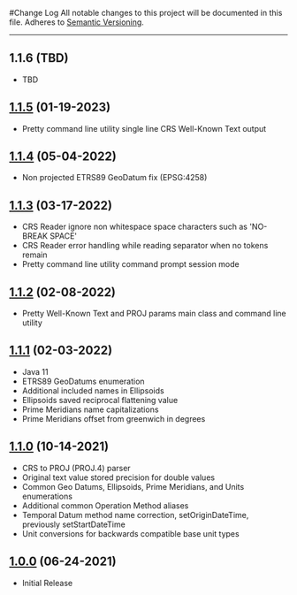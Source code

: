 #Change Log
All notable changes to this project will be documented in this file.
Adheres to [Semantic Versioning](http://semver.org/).

---

## 1.1.6 (TBD)

* TBD

## [1.1.5](https://github.com/ngageoint/coordinate-reference-systems-java/releases/tag/1.1.5) (01-19-2023)

* Pretty command line utility single line CRS Well-Known Text output

## [1.1.4](https://github.com/ngageoint/coordinate-reference-systems-java/releases/tag/1.1.4) (05-04-2022)

* Non projected ETRS89 GeoDatum fix (EPSG:4258)

## [1.1.3](https://github.com/ngageoint/coordinate-reference-systems-java/releases/tag/1.1.3) (03-17-2022)

* CRS Reader ignore non whitespace space characters such as 'NO-BREAK SPACE'
* CRS Reader error handling while reading separator when no tokens remain
* Pretty command line utility command prompt session mode

## [1.1.2](https://github.com/ngageoint/coordinate-reference-systems-java/releases/tag/1.1.2) (02-08-2022)

* Pretty Well-Known Text and PROJ params main class and command line utility

## [1.1.1](https://github.com/ngageoint/coordinate-reference-systems-java/releases/tag/1.1.1) (02-03-2022)

* Java 11
* ETRS89 GeoDatums enumeration
* Additional included names in Ellipsoids
* Ellipsoids saved reciprocal flattening value
* Prime Meridians name capitalizations
* Prime Meridians offset from greenwich in degrees

## [1.1.0](https://github.com/ngageoint/coordinate-reference-systems-java/releases/tag/1.1.0) (10-14-2021)

* CRS to PROJ (PROJ.4) parser
* Original text value stored precision for double values
* Common Geo Datums, Ellipsoids, Prime Meridians, and Units enumerations
* Additional common Operation Method aliases
* Temporal Datum method name correction, setOriginDateTime, previously setStartDateTime
* Unit conversions for backwards compatible base unit types

## [1.0.0](https://github.com/ngageoint/coordinate-reference-systems-java/releases/tag/1.0.0) (06-24-2021)

* Initial Release
